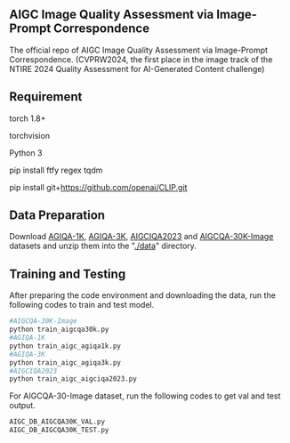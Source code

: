 ## AIGC Image Quality Assessment via Image-Prompt Correspondence
The official repo of AIGC Image Quality Assessment via Image-Prompt Correspondence. (CVPRW2024, the first place in the image track of the NTIRE 2024 Quality Assessment for AI-Generated Content challenge)

## Requirement

torch 1.8+

torchvision

Python 3

pip install ftfy regex tqdm

pip install git+https://github.com/openai/CLIP.git

## Data Preparation

Download [AGIQA-1K](https://github.com/lcysyzxdxc/AGIQA-1k-Database), [AGIQA-3K](https://github.com/lcysyzxdxc/AGIQA-3k-Database), [AIGCIQA2023](https://github.com/wangjiarui153/AIGCIQA2023) and [AIGCQA-30K-Image](https://www.modelscope.cn/datasets/lcysyzxdxc/AIGCQA-30K-Image/summary) datasets and unzip them into the "<u>./data</u>" directory.

## Training and Testing

After preparing the code environment and downloading the data, run the following codes to train and test model.

```bash
#AIGCQA-30K-Image
python train_aigcqa30k.py
#AGIQA-1K
python train_aigc_agiqa1k.py
#AGIQA-3K
python train_aigc_agiqa3k.py
#AIGCIQA2023
python train_aigc_aigciqa2023.py
```

For AIGCQA-30-Image dataset, run the following codes to get val and test output.

```bash
AIGC_DB_AIGCQA30K_VAL.py
AIGC_DB_AIGCQA30K_TEST.py
```
